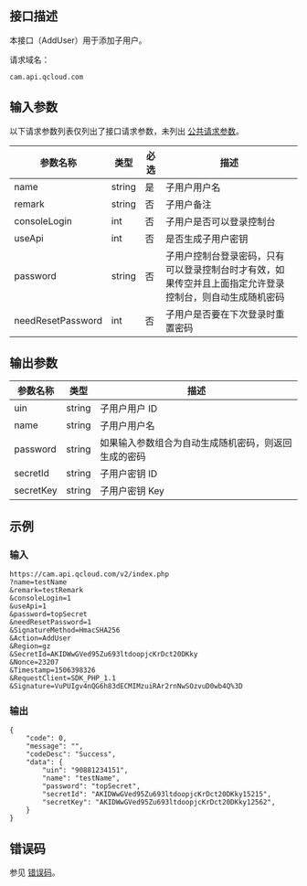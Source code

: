 ## 接口描述

本接口（AddUser）用于添加子用户。

请求域名：
```
cam.api.qcloud.com
```

## 输入参数
以下请求参数列表仅列出了接口请求参数，未列出 [公共请求参数](https://cloud.tencent.com/document/api/213/6976)。


| 参数名称          | 类型   | 必选 | 描述                                                         |
| ----------------- | ------ | ---- | ------------------------------------------------------------ |
| name              | string | 是   | 子用户用户名                                                 |
| remark            | string | 否   | 子用户备注                                                   |
| consoleLogin      | int    | 否   | 子用户是否可以登录控制台                                     |
| useApi            | int    | 否   | 是否生成子用户密钥                                           |
| password          | string | 否   | 子用户控制台登录密码，只有可以登录控制台时才有效，如果传空并且上面指定允许登录控制台，则自动生成随机密码 |
| needResetPassword | int    | 否   | 子用户是否要在下次登录时重置密码                             |

## 输出参数

| 参数名称  | 类型   | 描述                                                 |
| --------- | ------ | ---------------------------------------------------- |
| uin       | string | 子用户用户 ID                                        |
| name      | string | 子用户用户名                                         |
| password  | string | 如果输入参数组合为自动生成随机密码，则返回生成的密码 |
| secretId  | string | 子用户密钥 ID                                        |
| secretKey | string | 子用户密钥 Key                                       |

## 示例

### 输入

```
https://cam.api.qcloud.com/v2/index.php
?name=testName
&remark=testRemark
&consoleLogin=1
&useApi=1
&password=topSecret
&needResetPassword=1
&SignatureMethod=HmacSHA256
&Action=AddUser
&Region=gz
&SecretId=AKIDWwGVed95Zu693ltdoopjcKrDct20DKky
&Nonce=23207
&Timestamp=1506398326
&RequestClient=SDK_PHP_1.1
&Signature=VuPUIgv4nQG6h83dECMIMzuiRAr2rnNwSOzvuD0wb4Q%3D
```

### 输出

```
{
    "code": 0,
    "message": "",
    "codeDesc": "Success",
    "data": {
        "uin": "90881234151",
        "name": "testName",
        "password": "topSecret",
        "secretId": "AKIDWwGVed95Zu693ltdoopjcKrDct20DKky15215",
        "secretKey": "AKIDWwGVed95Zu693ltdoopjcKrDct20DKky12562",
    }
}
```

## 错误码

参见 [错误码](https://intl.cloud.tencent.com/document/product/598/13884)。
